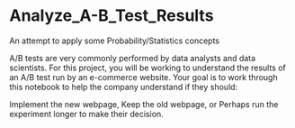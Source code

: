 # Analyze_A-B_Test_Results
An attempt to apply some Probability/Statistics concepts

A/B tests are very commonly performed by data analysts and data scientists. For this project, you will be working to understand the results of an A/B test run by an e-commerce website. Your goal is to work through this notebook to help the company understand if they should:

Implement the new webpage,
Keep the old webpage, or
Perhaps run the experiment longer to make their decision.
